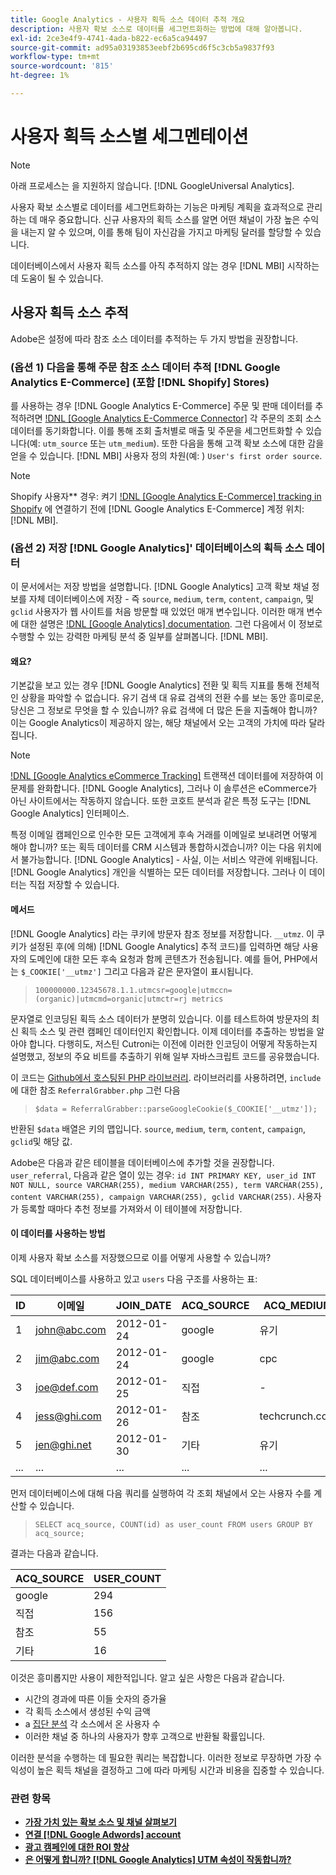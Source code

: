 ```yaml
---
title: Google Analytics - 사용자 획득 소스 데이터 추적 개요
description: 사용자 확보 소스로 데이터를 세그먼트화하는 방법에 대해 알아봅니다.
exl-id: 2ce3e4f9-4741-4ada-b822-ec6a5ca94497
source-git-commit: ad95a03193853eebf2b695cd6f5c3cb5a9837f93
workflow-type: tm+mt
source-wordcount: '815'
ht-degree: 1%

---
```


# 사용자 획득 소스별 세그멘테이션

>[!NOTE]
>
>아래 프로세스는 을 지원하지 않습니다. [!DNL GoogleUniversal Analytics].

사용자 확보 소스별로 데이터를 세그먼트화하는 기능은 마케팅 계획을 효과적으로 관리하는 데 매우 중요합니다. 신규 사용자의 획득 소스를 알면 어떤 채널이 가장 높은 수익을 내는지 알 수 있으며, 이를 통해 팀이 자신감을 가지고 마케팅 달러를 할당할 수 있습니다.

데이터베이스에서 사용자 획득 소스를 아직 추적하지 않는 경우 [!DNL MBI] 시작하는 데 도움이 될 수 있습니다.

## 사용자 획득 소스 추적

Adobe은 설정에 따라 참조 소스 데이터를 추적하는 두 가지 방법을 권장합니다.

### (옵션 1) 다음을 통해 주문 참조 소스 데이터 추적 [!DNL Google Analytics E-Commerce] (포함 [!DNL Shopify] Stores)

를 사용하는 경우 [!DNL Google Analytics E-Commerce] 주문 및 판매 데이터를 추적하려면 [!DNL [Google Analytics E-Commerce Connector]](../importing-data/integrations/google-ecommerce.md) 각 주문의 조회 소스 데이터를 동기화합니다. 이를 통해 조회 출처별로 매출 및 주문을 세그먼트화할 수 있습니다(예: `utm_source` 또는 `utm_medium`). 또한 다음을 통해 고객 확보 소스에 대한 감을 얻을 수 있습니다. [!DNL MBI] 사용자 정의 차원(예: ) `User's first order source`.

>[!NOTE]
>
>Shopify 사용자** 경우: 켜기 [!DNL [Google Analytics E-Commerce] tracking in Shopify](https://help.shopify.com/en/manual/reports-and-analytics/google-analytics#ecommerce-tracking) 에 연결하기 전에 [!DNL Google Analytics E-Commerce] 계정 위치: [!DNL MBI].

### (옵션 2) 저장 [!DNL Google Analytics]&#39; 데이터베이스의 획득 소스 데이터

이 문서에서는 저장 방법을 설명합니다. [!DNL Google Analytics] 고객 확보 채널 정보를 자체 데이터베이스에 저장 - 즉 `source`, `medium`, `term`, `content`, `campaign`, 및 `gclid` 사용자가 웹 사이트를 처음 방문할 때 있었던 매개 변수입니다. 이러한 매개 변수에 대한 설명은 [!DNL [Google Analytics] documentation](https://support.google.com/analytics/answer/1191184?hl=en#zippy=%2Cin-this-article). 그런 다음에서 이 정보로 수행할 수 있는 강력한 마케팅 분석 중 일부를 살펴봅니다. [!DNL MBI].

#### 왜요?

기본값을 보고 있는 경우 [!DNL Google Analytics] 전환 및 획득 지표를 통해 전체적인 상황을 파악할 수 없습니다. 유기 검색 대 유료 검색의 전환 수를 보는 동안 흥미로운, 당신은 그 정보로 무엇을 할 수 있습니까? 유료 검색에 더 많은 돈을 지출해야 합니까? 이는 Google Analytics이 제공하지 않는, 해당 채널에서 오는 고객의 가치에 따라 달라집니다.

>[!NOTE]
>
>[!DNL [Google Analytics eCommerce Tracking]](https://developers.google.com/analytics/devguides/collection/gajs/gaTrackingEcommerce) 트랜잭션 데이터를에 저장하여 이 문제를 완화합니다. [!DNL Google Analytics], 그러나 이 솔루션은 eCommerce가 아닌 사이트에서는 작동하지 않습니다. 또한 코호트 분석과 같은 특정 도구는 [!DNL Google Analytics] 인터페이스.

특정 이메일 캠페인으로 인수한 모든 고객에게 후속 거래를 이메일로 보내려면 어떻게 해야 합니까? 또는 획득 데이터를 CRM 시스템과 통합하시겠습니까? 이는 다음 위치에서 불가능합니다. [!DNL Google Analytics] - 사실, 이는 서비스 약관에 위배됩니다. [!DNL Google Analytics] 개인을 식별하는 모든 데이터를 저장합니다. 그러나 이 데이터는 직접 저장할 수 있습니다.

#### 메서드

[!DNL Google Analytics] 라는 쿠키에 방문자 참조 정보를 저장합니다. `__utmz`. 이 쿠키가 설정된 후(에 의해) [!DNL Google Analytics] 추적 코드)를 입력하면 해당 사용자의 도메인에 대한 모든 후속 요청과 함께 콘텐츠가 전송됩니다. 예를 들어, PHP에서는 `$_COOKIE['__utmz']` 그리고 다음과 같은 문자열이 표시됩니다.

> `100000000.12345678.1.1.utmcsr=google|utmccn=(organic)|utmcmd=organic|utmctr=rj metrics`

문자열로 인코딩된 획득 소스 데이터가 분명히 있습니다. 이를 테스트하여 방문자의 최신 획득 소스 및 관련 캠페인 데이터인지 확인합니다. 이제 데이터를 추출하는 방법을 알아야 합니다. 다행히도, 저스틴 Cutroni는 이전에 이러한 인코딩이 어떻게 작동하는지 설명했고, 정보의 주요 비트를 추출하기 위해 일부 자바스크립트 코드를 공유했습니다.

이 코드는 [Github에서 호스팅된 PHP 라이브러리](https://github.com/RJMetrics/referral-grabber-php). 라이브러리를 사용하려면, `include` 에 대한 참조 `ReferralGrabber.php` 그런 다음

> `$data = ReferralGrabber::parseGoogleCookie($_COOKIE['__utmz']);`

반환된 `$data` 배열은 키의 맵입니다. `source`, `medium`, `term`, `content`, `campaign`, `gclid`및 해당 값.

Adobe은 다음과 같은 테이블을 데이터베이스에 추가할 것을 권장합니다. `user_referral`, 다음과 같은 열이 있는 경우: `id INT PRIMARY KEY, user_id INT NOT NULL, source VARCHAR(255), medium VARCHAR(255), term VARCHAR(255), content VARCHAR(255), campaign VARCHAR(255), gclid VARCHAR(255)`. 사용자가 등록할 때마다 추천 정보를 가져와서 이 테이블에 저장합니다.

#### 이 데이터를 사용하는 방법

이제 사용자 확보 소스를 저장했으므로 이를 어떻게 사용할 수 있습니까?

SQL 데이터베이스를 사용하고 있고 `users` 다음 구조를 사용하는 표:

| ID | 이메일 | JOIN_DATE | ACQ_SOURCE | ACQ_MEDIUM |
|--- |--- |--- |--- |--- |
| 1 | john@abc.com | 2012-01-24 | google | 유기 |
| 2 | jim@abc.com | 2012-01-24 | google | cpc |
| 3 | joe@def.com | 2012-01-25 | 직접 | - |
| 4 | jess@ghi.com | 2012-01-26 | 참조 | techcrunch.com |
| 5 | jen@ghi.net | 2012-01-30 | 기타 | 유기 |
| ... | ... | ... | ... | ... |

먼저 데이터베이스에 대해 다음 쿼리를 실행하여 각 조회 채널에서 오는 사용자 수를 계산할 수 있습니다.

> `SELECT acq_source, COUNT(id) as user_count FROM users GROUP BY acq_source;`

결과는 다음과 같습니다.

| ACQ_SOURCE | USER_COUNT |
|--- |--- |
| google | 294 |
| 직접 | 156 |
| 참조 | 55 |
| 기타 | 16 |

이것은 흥미롭지만 사용이 제한적입니다. 알고 싶은 사항은 다음과 같습니다.

* 시간의 경과에 따른 이들 숫자의 증가율
* 각 획득 소스에서 생성된 수익 금액
* a [집단 분석](https://en.wikipedia.org/wiki/Cohort_analysis) 각 소스에서 온 사용자 수
* 이러한 채널 중 하나의 사용자가 향후 고객으로 반환될 확률입니다.

이러한 분석을 수행하는 데 필요한 쿼리는 복잡합니다. 이러한 정보로 무장하면 가장 수익성이 높은 획득 채널을 결정하고 그에 따라 마케팅 시간과 비용을 집중할 수 있습니다.

### 관련 항목

* **[가장 가치 있는 확보 소스 및 채널 살펴보기](../analysis/most-value-source-channel.md)**
* **[연결 [!DNL Google Adwords] account](../importing-data/integrations/google-adwords.md)**
* **[광고 캠페인에 대한 ROI 향상](../analysis/roi-ad-camp.md)**
* **[은 어떻게 합니까? [!DNL Google Analytics] UTM 속성이 작동합니까?](../analysis/utm-attributes.md)**
